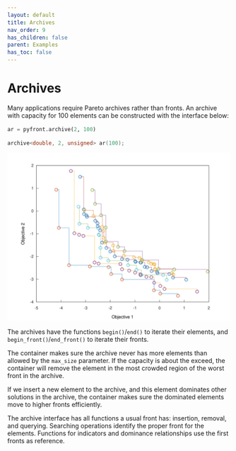 ```yaml
---
layout: default
title: Archives
nav_order: 9
has_children: false
parent: Examples
has_toc: false
---
```

# Archives

Many applications require Pareto archives rather than fronts. An archive with capacity for 100 elements can be constructed with the interface below:

```python
ar = pyfront.archive(2, 100)
```

```cpp
archive<double, 2, unsigned> ar(100);
```

![2-dimensional front](../img/archive2d.svg)

The archives have the functions `begin()`/`end()` to iterate their elements, and `begin_front()`/`end_front()` to iterate their fronts.

The container makes sure the archive never has more elements than allowed by the `max_size` parameter. If the capacity is about the exceed, the container will remove the element in the most crowded region of the worst front in the archive.

If we insert a new element to the archive, and this element dominates other solutions in the archive, the container makes sure the dominated elements move to higher fronts efficiently.

The archive interface has all functions a usual front has: insertion, removal, and querying. Searching operations identify the proper front for the elements. Functions for indicators and dominance relationships use the first fronts as reference.




<!-- Generated with mdsplit: https://github.com/alandefreitas/mdsplit -->
